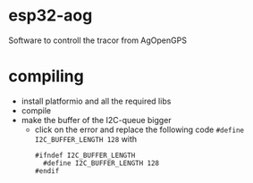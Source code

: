 # esp32-aog
Software to controll the tracor from AgOpenGPS


# compiling

- install platformio and all the required libs
- compile
- make the buffer of the I2C-queue bigger
  - click on the error and replace the following code
    ```#define I2C_BUFFER_LENGTH 128```
  with
    ```
    #ifndef I2C_BUFFER_LENGTH
      #define I2C_BUFFER_LENGTH 128
    #endif
    ```
